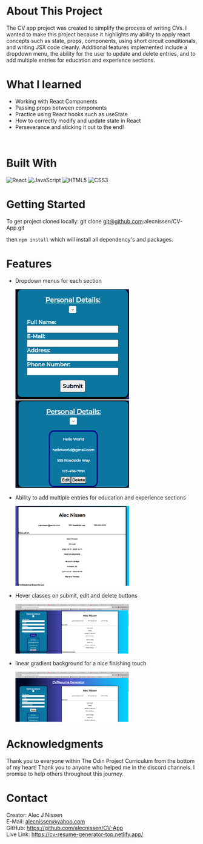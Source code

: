 <h1>About This Project</h1> The CV app project was created to simplify the process of writing CVs. I wanted to make this project because it highlights my ability to apply react concepts such as state, props, components, using short circuit conditionals, and writing JSX code cleanly. Additional features implemented include a dropdown menu, the ability for the user to update and delete entries, and to add multiple entries for education and experience sections.

<br> 

<h1>What I learned</h1>
    <ul>
    <li>Working with React Components</li>
    <li>Passing props between components</li>
    <li>Practice using React hooks such as useState</li>
    <li>How to correctly modify and update state in React</li>
    <li>Perseverance and sticking it out to the end!</li>
    </ul>
<br> 
 <h1>Built With</h1>

 
 ![React](https://img.shields.io/badge/react-%2320232a.svg?style=for-the-badge&logo=react&logoColor=%2361DAFB) 
 ![JavaScript](https://img.shields.io/badge/javascript-%23323330.svg?style=for-the-badge&logo=javascript&logoColor=%23F7DF1E)
 ![HTML5](https://img.shields.io/badge/html5-%23E34F26.svg?style=for-the-badge&logo=html5&logoColor=white) 
![CSS3](https://img.shields.io/badge/css3-%231572B6.svg?style=for-the-badge&logo=css3&logoColor=white) 


<!-- Getting Started:  -->
<h1>Getting Started</h1>

To get project cloned locally:  git clone git@github.com:alecnissen/CV-App.git

then ``` npm install ``` which will install all dependency's and packages.

<h1>Features</h1>

- Dropdown menus for each section

    <img src=Icons/cv-app-read-me-description.png style="width: 300px">

    <img src=Icons/cv-read-me-drop-down.png style="width: 300px">

- Ability to add multiple entries for education and experience sections

    <img src=Icons/cv-app-readme-multiple-entries-pic.png style="width: 300px">
- Hover classes on submit, edit and delete buttons 

    <img src=Icons/cv-readme-hover-class.png style="width: 300px">
- linear gradient background for a nice finishing touch

    <img src=Icons/cv-app-readme-linear-background.png style="width: 300px">



<h1>Acknowledgments</h1> Thank you to everyone within The Odin Project Curriculum from the bottom of my heart! Thank you to anyone who helped me in the discord channels. I promise to help others throughout this journey. 

<h1>Contact</h1>

Creator: Alec J Nissen 
<br>
E-Mail: alecnissen@yahoo.com
<br>
GitHub: https://github.com/alecnissen/CV-App
<br>
Live Link: https://cv-resume-generator-top.netlify.app/

<!-- Prerequisites

# React + Vite

This template provides a minimal setup to get React working in Vite with HMR and some ESLint rules.

Currently, two official plugins are available:

- [@vitejs/plugin-react](https://github.com/vitejs/vite-plugin-react/blob/main/packages/plugin-react/README.md) uses [Babel](https://babeljs.io/) for Fast Refresh
- [@vitejs/plugin-react-swc](https://github.com/vitejs/vite-plugin-react-swc) uses [SWC](https://swc.rs/) for Fast Refresh -->
